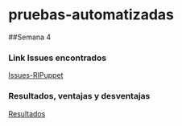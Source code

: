 # pruebas-automatizadas
##Semana 4
### Link Issues encontrados
[Issues-RIPuppet](https://github.com/smguevaram/pruebas-automatizadas/issues/1)

### Resultados, ventajas y desventajas

[Resultados](https://github.com/smguevaram/pruebas-automatizadas/wiki/Pruebas-automatizadas-RIPuppet-y-monkey-cypress)
